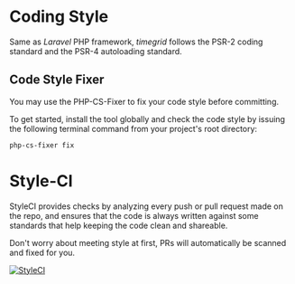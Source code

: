 # Coding Style

Same as *Laravel* PHP framework, *timegrid* follows the PSR-2 coding standard 
and the PSR-4 autoloading standard.

## Code Style Fixer

You may use the PHP-CS-Fixer to fix your code style before committing.

To get started, install the tool globally and check the code style by issuing 
the following terminal command from your project's root directory:

    php-cs-fixer fix

# Style-CI

StyleCI provides checks by analyzing every push or pull request made on the 
repo, and ensures that the code is always written against some standards that 
help keeping the code clean and shareable.

Don't worry about meeting style at first, PRs will automatically be scanned and 
fixed for you.

[![StyleCI](https://styleci.io/repos/45974720/shield)](https://styleci.io/repos/45974720)
